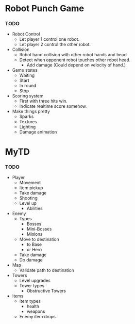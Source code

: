 # Robot Punch Game

### TODO
- Robot Control
  - Let player 1 control one robot.
  - Let player 2 control the other robot.
- Collision 
  - Robot hand collision with other robot hands and head.
  - Detect when opponent robot touches other robot head.
    - Add damage (Could depend on velocity of hand.)
- Game states
  - Waiting
  - Start
  - In round
  - Stop
- Scoring system
  - First with three hits win.
  - Indicate realtime score somehow.
- Make things pretty
  - Sparks
  - Textures
  - Lighting
  - Damage animation
  
# MyTD

### TODO
- Player
  - Movement
  - Item pickup
  - Take damage
  - Shooting
  - Level up
    - Abilities
- Enemy
  - Types
    - Bosses
    - Mini-Bosses
    - Minions
  - Move to destination
    - to Base
    - or Hero
  - Take damage
  - Do damage
- Map
  - Validate path to destination
- Towers
  - Level upgrades
  - Tower types
    - Obstructive Towers
- Items
  - Item types
    - health
    - weapons
  - Enemy item drops
  
  
